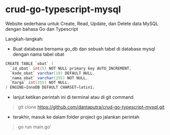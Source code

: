 # crud-go-typescript-mysql

Website sederhana untuk Create, Read, Update, dan Delete data MySQL dengan bahasa Go dan Typescript

Langkah-langkah:
- Buat database bernama go_db dan sebuah tabel di database mysql dengan nama tabel obat

```java
CREATE TABLE `obat` (
  `id_obat` int(5) NOT NULL primary key AUTO_INCREMENT,
  `kode_obat` varchar(10) DEFAULT NULL,
  `nama_obat` varchar(255) NOT NULL,
  `harga` int(255) NOT NULL,
) ENGINE=InnoDB DEFAULT CHARSET=latin1;
```

- lanjut ketikan perintah ini di terminal atau di git command
> git clone https://github.com/dantaputra/crud-go-typescript-mysql.git
- terakhir, masuk ke dalam folder project go jalankan perintah
> go run main.go'
